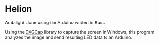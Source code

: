 # Helion
Ambilight clone using the Arduino written in Rust.

Using the [DXGCap](https://github.com/bryal/DXGCap) library to capture the screen in Windows, this program analyzes the image and send resulting LED data to an Arduino.
